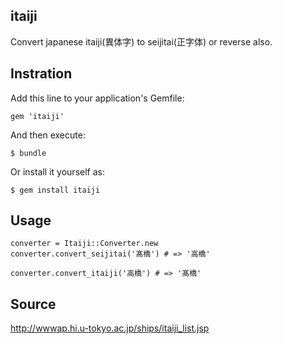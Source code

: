 itaiji
------

Convert japanese itaiji(異体字) to seijitai(正字体) or reverse also.

Instration
----------

Add this line to your application's Gemfile:

    gem 'itaiji'

And then execute:

    $ bundle

Or install it yourself as:

    $ gem install itaiji

Usage
-----

```
converter = Itaiji::Converter.new
converter.convert_seijitai('髙橋') # => '高橋'

converter.convert_itaiji('高橋') # => '髙橋'
```

Source
------
http://wwwap.hi.u-tokyo.ac.jp/ships/itaiji_list.jsp
